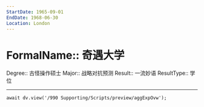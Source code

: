 ```yaml
---
StartDate: 1965-09-01
EndDate: 1968-06-30
Location: London
---
```


# FormalName:: 奇遇大学
Degree:: 古怪操作硕士
Major:: 战略对抗预测
Result:: 一流妙语
ResultType:: 学位

---
```dataviewjs
await dv.view('/990 Supporting/Scripts/preview/aggExpOvw');
```
